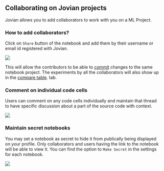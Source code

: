 ## Collaborating on Jovian projects

Jovian allows you to add collaborators to work with you on a ML Project.

### How to add collaborators?

Click on `Share` button of the notebook and add them by their username or email id registered with Jovian.

<img src="https://i.imgur.com/a68xT5d.gif" class="screenshot">

This will allow the contributors to be able to [commit](02-uplhttps://i.imgur.com/c0mRr6X.gifoad.md) changes to the same notebook project. The experiments by all the collaborators will also show up in the [compare table](07-compare.md). tab.

### Comment on individual code cells

Users can comment on any code cells individually and maintain that thread to have specific discussion about a part of the source code with context.

<img src="https://i.imgur.com/15vj2qv.png" class="screenshot">

### Maintain secret notebooks

You may set a notebook as secret to hide it from publically being displayed on your profile. Only collaborators and users having the link to the notebook will be able to view it.
You can find the option to `Make Secret` in the settings for each notebook.

<img src="https://i.imgur.com/sHJrtYM.gif" class="screenshot">
